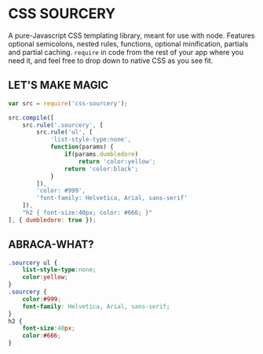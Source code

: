 CSS SOURCERY
============

A pure-Javascript CSS templating library, meant for use with node. Features optional semicolons, nested rules, 
functions, optional minification, partials and partial caching.
```require``` in code from the rest of your app where you need it, and feel free to drop down to native CSS as you
see fit.

LET'S MAKE MAGIC
----------------

```javascript
var src = require('css-sourcery');

src.compile([
	src.rule('.sourcery', [
		src.rule('ul', [
			'list-style-type:none',
			function(params) {
				if(params.dumbledore)
					return 'color:yellow';
				return 'color:black';
			}
		]),
		'color: #999',
		'font-family: Helvetica, Arial, sans-serif'
	]),
	"h2 { font-size:40px; color: #666; }"
], { dumbledore: true });
```

ABRACA-WHAT?
---------------

```css
.sourcery ul {
	list-style-type:none;
	color:yellow;
}
.sourcery {
	color:#999;
	font-family: Helvetica, Arial, sans-serif;
}
h2 {
	font-size:40px;
	color:#666;
}
```

